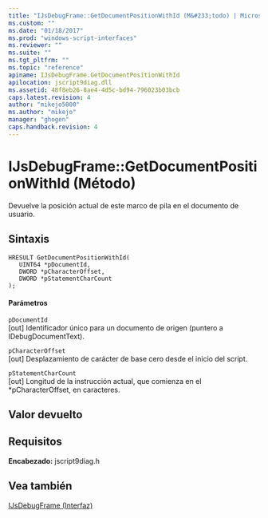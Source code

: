 ```yaml
---
title: "IJsDebugFrame::GetDocumentPositionWithId (M&#233;todo) | Microsoft Docs"
ms.custom: ""
ms.date: "01/18/2017"
ms.prod: "windows-script-interfaces"
ms.reviewer: ""
ms.suite: ""
ms.tgt_pltfrm: ""
ms.topic: "reference"
apiname: IJsDebugFrame.GetDocumentPositionWithId
apilocation: jscript9diag.dll
ms.assetid: 48f8eb26-8ae4-4d5c-bd94-796023b03bcb
caps.latest.revision: 4
author: "mikejo5000"
ms.author: "mikejo"
manager: "ghogen"
caps.handback.revision: 4
---
```

# IJsDebugFrame::GetDocumentPositionWithId (M&#233;todo)
Devuelve la posición actual de este marco de pila en el documento de usuario.  
  
## Sintaxis  
  
```  
HRESULT GetDocumentPositionWithId(  
   UINT64 *pDocumentId,  
   DWORD *pCharacterOffset,  
   DWORD *pStatementCharCount  
);  
```  
  
#### Parámetros  
 `pDocumentId`  
 \[out\] Identificador único para un documento de origen \(puntero a IDebugDocumentText\).  
  
 `pCharacterOffset`  
 \[out\] Desplazamiento de carácter de base cero desde el inicio del script.  
  
 `pStatementCharCount`  
 \[out\] Longitud de la instrucción actual, que comienza en el \*pCharacterOffset, en caracteres.  
  
## Valor devuelto  
  
## Requisitos  
 **Encabezado:** jscript9diag.h  
  
## Vea también  
 [IJsDebugFrame \(Interfaz\)](../../winscript/reference/ijsdebugframe-interface.md)